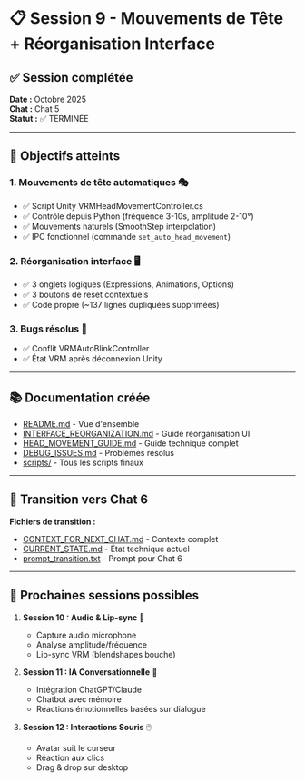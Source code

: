 # 📋 Session 9 - Mouvements de Tête + Réorganisation Interface

## ✅ Session complétée

**Date :** Octobre 2025  
**Chat :** Chat 5  
**Statut :** ✅ TERMINÉE

---

## 🎯 Objectifs atteints

### 1. Mouvements de tête automatiques 🎭
- ✅ Script Unity VRMHeadMovementController.cs
- ✅ Contrôle depuis Python (fréquence 3-10s, amplitude 2-10°)
- ✅ Mouvements naturels (SmoothStep interpolation)
- ✅ IPC fonctionnel (commande `set_auto_head_movement`)

### 2. Réorganisation interface 🖥️
- ✅ 3 onglets logiques (Expressions, Animations, Options)
- ✅ 3 boutons de reset contextuels
- ✅ Code propre (~137 lignes dupliquées supprimées)

### 3. Bugs résolus 🐛
- ✅ Conflit VRMAutoBlinkController
- ✅ État VRM après déconnexion Unity

---

## 📚 Documentation créée

- [README.md](../../sessions/session_9_head_movements/README.md) - Vue d'ensemble
- [INTERFACE_REORGANIZATION.md](../../sessions/session_9_head_movements/INTERFACE_REORGANIZATION.md) - Guide réorganisation UI
- [HEAD_MOVEMENT_GUIDE.md](../../sessions/session_9_head_movements/HEAD_MOVEMENT_GUIDE.md) - Guide technique complet
- [DEBUG_ISSUES.md](../../sessions/session_9_head_movements/DEBUG_ISSUES.md) - Problèmes résolus
- [scripts/](../../sessions/session_9_head_movements/scripts/) - Tous les scripts finaux

---

## 🔄 Transition vers Chat 6

**Fichiers de transition :**
- [CONTEXT_FOR_NEXT_CHAT.md](./CONTEXT_FOR_NEXT_CHAT.md) - Contexte complet
- [CURRENT_STATE.md](./CURRENT_STATE.md) - État technique actuel
- [prompt_transition.txt](./prompt_transition.txt) - Prompt pour Chat 6

---

## 🚀 Prochaines sessions possibles

1. **Session 10 : Audio & Lip-sync** 🎤
   - Capture audio microphone
   - Analyse amplitude/fréquence
   - Lip-sync VRM (blendshapes bouche)

2. **Session 11 : IA Conversationnelle** 🤖
   - Intégration ChatGPT/Claude
   - Chatbot avec mémoire
   - Réactions émotionnelles basées sur dialogue

3. **Session 12 : Interactions Souris** 🖱️
   - Avatar suit le curseur
   - Réaction aux clics
   - Drag & drop sur desktop
